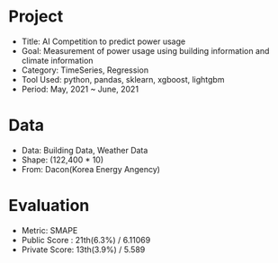 # Project
- Title: AI Competition to predict power usage
- Goal: Measurement of power usage using building information and climate information
- Category: TimeSeries, Regression
- Tool Used: python, pandas, sklearn, xgboost, lightgbm
- Period: May, 2021 ~ June, 2021

# Data
- Data: Building Data, Weather Data
- Shape: (122,400 * 10)
- From: Dacon(Korea Energy Angency)

# Evaluation
- Metric: SMAPE
- Public Score : 21th(6.3%) / 6.11069
- Private Score: 13th(3.9%) / 5.589
